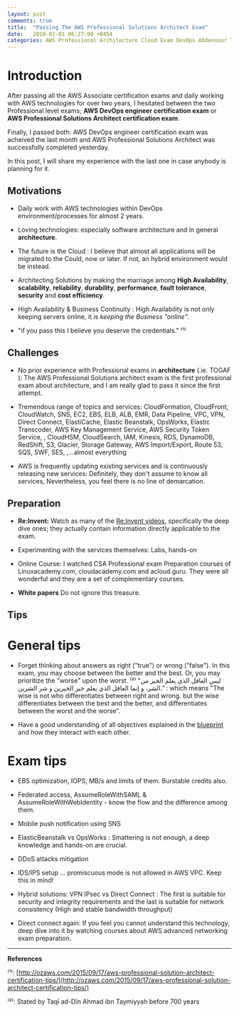 ```yaml
---
layout: post
comments: true
title:  "Passing The AWS Professional Solutions Architect Exam"
date:   2018-02-01 06:27:00 +0454
categories: AWS Professional Architecture Cloud Exam DevOps Abdennour Tunisia
---
```


# Introduction

After passing all the AWS Associate certification exams and daily working with AWS technologies for over two years, I hesitated between the two Professional level exams;  **AWS DevOps engineer certification exam** or **AWS Professional Solutions Architect certification exam**.

Finally, I passed both:  AWS DevOps engineer certification exam was acheived the last month and AWS Professional Solutions Architect was successfully completed yesterday.

In this post, I will share my experience with the last one in case anybody is planning for it.


## Motivations

- Daily work with AWS technologies within DevOps environment/processes for almost 2 years.

- Loving technologies: especially software architecture and in general **architecture**.

- The future is the Cloud : I believe that almost all applications will be migrated to the Could, now or later. If not, an hybrid environment would be instead.

- Architecting Solutions by making the marriage among **High Availability**, **scalability**, **reliability**, **durability**, **performance**, **fault tolerance**, **security** and **cost efficiency**.

- High Availability & Business Continuity : High Availability is not only keeping servers online, it is *keeping the Business "online"*.

- "if you pass this I believe you deserve the credentials." ⁽¹⁾


## Challenges

- No prior experience with Professional exams in **architecture** (.ie. TOGAF ):  The AWS Professional Solutions architect exam is the first professional exam about architecture, and I am really glad to pass it since the first attempt.

- Tremendous range of topics and services: CloudFormation, CloudFront, CloudWatch, SNS, EC2, EBS, ELB, ALB, EMR, Data Pipeline, VPC, VPN, Direct Connect, ElastiCache, Elastic Beanstalk, OpsWorks, Elastic Transcoder, AWS Key Management Service, AWS Security Token Service, , CloudHSM, CloudSearch, IAM, Kinesis, RDS, DynamoDB, RedShift, S3, Glacier, Storage Gateway, AWS Import/Export, Route 53, SQS, SWF, SES, ,...almost everything


- AWS is frequently updating existing services and is continuously releasing new services: Definitely, they don't assume to know all services, Nevertheless, you feel there is no line of demarcation.

## Preparation

- **Re:Invent:** Watch as many of the [Re:Invent videos](http://reinventvideos.com), specifically the deep dive ones; they actually contain information directly applicable to the exam.

- Experimenting with the services themselves: Labs, hands-on

- Online Course: I watched CSA Professional exam Preparation courses of Linuxacademy.com, cloudacademy.com and acloud.guru. They were all wonderful and they are a set of complementary courses.

- **White papers** Do not ignore this treasure.

## Tips

# General tips

- Forget thinking about answers as right ("true") or wrong ("false"). In this exam, you may choose between the better and the best. Or, you may prioritize  the "worse" upon the worst. ⁽²⁾ “ليس العاقل الذي يعلم الخير من الشر، و إنما العاقل الذي يعلم خير الخيرين و شر الشرين.” :  which means "The wise is not who differentiates between right and wrong. but the wise differentiates between the best and the better, and differentiates between the worst and the worse".

- Have a good understanding of all objectives explained in the [blueprint](https://d1.awsstatic.com/training-and-certification/docs-sa-pro/AWS_certified_solutions_architect_professional_blueprint.pdf) and how they interact with each other.


# Exam tips


- EBS optimization, IOPS, MB/s and limits of them. Burstable credits also.

- Federated access, AssumeRoleWithSAML & AssumeRoleWithWebIdentity - know the flow and the difference among them.

- Mobile push notification using SNS

- ElasticBeanstalk vs OpsWorks : Smattering is not enough, a deep knowledge and hands-on are crucial.

- DDoS attacks mitigation

- IDS/IPS setup ... promiscuous  mode is not allowed in AWS VPC. Keep this in mind!


- Hybrid solutions: VPN IPsec vs Direct Connect : The first is suitable for security and integrity requirements and the last is suitable for network consistency (High and stable bandwidth throughput)

- Direct connect again: If you feel you cannot understand this technology, deep dive into it by watching courses about AWS advanced networking exam preparation.




____


**References**

⁽¹⁾: [http://ozaws.com/2015/09/17/aws-professional-solution-architect-certification-tips/](http://ozaws.com/2015/09/17/aws-professional-solution-architect-certification-tips/)

⁽²⁾: Stated by Taqī ad-Dīn Ahmad ibn Taymiyyah before 700 years
